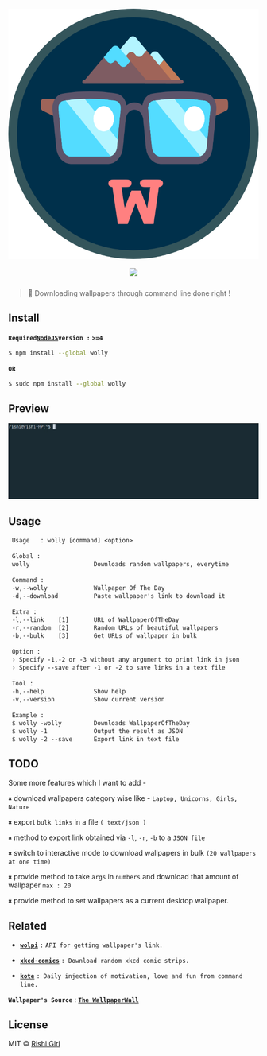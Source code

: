 <h1 align="center">
  <br>
  <img width="550" src="https://raw.githubusercontent.com/CodeDotJS/wolly/master/media/main.png" alt="wolly">
  <br>
  <a href="https://travis-ci.org/CodeDotJS/wolly">
  <img src="https://travis-ci.org/CodeDotJS/wolly.svg?branch=master">
  </a>
  <br>
</h1>

>:ribbon: Downloading wallpapers through command line done right !

## Install

__`Required`[`NodeJS`](http://nodejs.org)`version :`__ __`>=4`__

```sh
$ npm install --global wolly
```
__`OR`__
```sh
$ sudo npm install --global wolly
```

## Preview

<p align="center">
<img width="700" src="https://raw.githubusercontent.com/CodeDotJS/wolly/master/media/wolly.gif">
</p>

## Usage

```
 Usage   : wolly [command] <option>

 Global :
 wolly                  Downloads random wallpapers, everytime

 Command :
 -w,--wolly             Wallpaper Of The Day
 -d,--download          Paste wallpaper's link to download it

 Extra :
 -l,--link    [1]       URL of WallpaperOfTheDay
 -r,--random  [2]       Random URLs of beautiful wallpapers
 -b,--bulk    [3]       Get URLs of wallpaper in bulk

 Option :
 › Specify -1,-2 or -3 without any argument to print link in json
 › Specify --save after -1 or -2 to save links in a text file

 Tool :
 -h,--help              Show help
 -v,--version           Show current version

 Example :
 $ wolly -wolly         Downloads WallpaperOfTheDay
 $ wolly -1             Output the result as JSON
 $ wolly -2 --save      Export link in text file
```

## TODO

Some more features which I want to add -

__`✖`__ download wallpapers category wise like - `Laptop, Unicorns, Girls, Nature`

__`✖`__ export `bulk links` in a file `( text/json )`

__`✖`__ method to export link obtained via `-l`, `-r`, `-b` to a `JSON file`

__`✖`__ switch to interactive mode to download wallpapers in bulk `(20 wallpapers at one time)`

__`✖`__ provide method to take `args` in `numbers` and download that amount of wallpaper `max : 20`

__`✖`__ provide method to set wallpapers as a current desktop wallpaper.

## Related

- __[`wolpi`](https://github.com/CodeDotJS/wolly-api)__ `:` `API for getting wallpaper's link.`

- __[`xkcd-comics`](https://github.com/CodeDotJS/xkcd-comics)__ `: Download random xkcd comic strips.`

- __[`kote`](https://github.com/CodeDotJS/kote)__ `: Daily injection of motivation, love and fun from command line.`


__`Wallpaper's Source`__ : __[`The WallpaperWall`](http://thepaperwall.com)__

## License

MIT &copy; [Rishi Giri](http://rishigiri.com)
